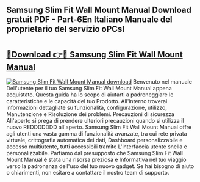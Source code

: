 ## Samsung Slim Fit Wall Mount Manual Download gratuit PDF - Part-6En Italiano Manuale del proprietario del servizio oPCsI

# <h2><a href="http://dfd3lmk.blite.top/?on=Samsung+Slim+Fit+Wall+Mount+Manual">🔗Download 👉🔴 Samsung Slim Fit Wall Mount Manual</a></h2>

[![Samsung Slim Fit Wall Mount Manual download](https://i.imgur.com/lujVjoI.png)](http://dfd3lmk.blite.top/?on=Samsung+Slim+Fit+Wall+Mount+Manual)
Benvenuto nel manuale Dell'utente per il tuo Samsung Slim Fit Wall Mount Manual appena acquistato. Questa guida ha lo scopo di aiutarti a padroneggiare le caratteristiche e le capacità del tuo Prodotto. All'interno troverai informazioni dettagliate su funzionalità, configurazione, utilizzo, Manutenzione e Risoluzione dei problemi. Precauzioni di sicurezza All'aperto si prega di prendere ulteriori precauzioni quando si utilizza il nuovo REDDDDDDD all'aperto. Samsung Slim Fit Wall Mount Manual offre agli utenti una vasta gamma di funzionalità avanzate, tra cui rete privata virtuale, crittografia automatica dei dati, Dashboard personalizzabile e accesso multiutente, tutti accessibili tramite L'interfaccia utente snella e personalizzabile. Partiamo dal presupposto che Samsung Slim Fit Wall Mount Manual è stata una risorsa preziosa e Informativa nel tuo viaggio verso la padronanza dell'uso del tuo nuovo gadget. Se hai bisogno di aiuto o chiarimenti, non esitare a contattare il nostro team di supporto.
